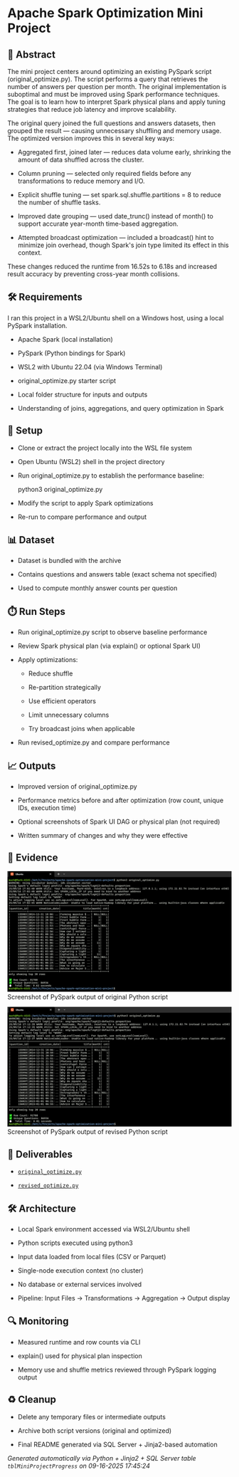# Apache Spark Optimization Mini Project


## 📖 Abstract
The mini project centers around optimizing an existing PySpark script (original_optimize.py). The script performs a query that retrieves the number of answers per question per month. The original implementation is suboptimal and must be improved using Spark performance techniques. The goal is to learn how to interpret Spark physical plans and apply tuning strategies that reduce job latency and improve scalability.



The original query joined the full questions and answers datasets, then grouped the result — causing unnecessary shuffling and memory usage. The optimized version improves this in several key ways:



- Aggregated first, joined later — reduces data volume early, shrinking the amount of data shuffled across the cluster.

- Column pruning — selected only required fields before any transformations to reduce memory and I/O.

- Explicit shuffle tuning — set spark.sql.shuffle.partitions = 8 to reduce the number of shuffle tasks.

- Improved date grouping — used date_trunc() instead of month() to support accurate year-month time-based aggregation.

- Attempted broadcast optimization — included a broadcast() hint to minimize join overhead, though Spark's join type limited its effect in this context.



These changes reduced the runtime from 16.52s to 6.18s and increased result accuracy by preventing cross-year month collisions.



## 🛠 Requirements
I ran this project in a WSL2/Ubuntu shell on a Windows host, using a local PySpark installation.



- Apache Spark (local installation)

- PySpark (Python bindings for Spark)

- WSL2 with Ubuntu 22.04 (via Windows Terminal)

- original_optimize.py starter script

- Local folder structure for inputs and outputs

- Understanding of joins, aggregations, and query optimization in Spark



## 🧰 Setup
- Clone or extract the project locally into the WSL file system

- Open Ubuntu (WSL2) shell in the project directory

- Run original_optimize.py to establish the performance baseline:

    python3 original_optimize.py

- Modify the script to apply Spark optimizations

- Re-run to compare performance and output



## 📊 Dataset
- Dataset is bundled with the archive

- Contains questions and answers table (exact schema not specified)

- Used to compute monthly answer counts per question



## ⏱️ Run Steps
- Run original_optimize.py script to observe baseline performance

- Review Spark physical plan (via explain() or optional Spark UI)

- Apply optimizations:

    - Reduce shuffle

    - Re-partition strategically

    - Use efficient operators

    - Limit unnecessary columns

    - Try broadcast joins when applicable

- Run revised_optimize.py and compare performance



## 📈 Outputs
- Improved version of original_optimize.py

- Performance metrics before and after optimization (row count, unique IDs, execution time)

- Optional screenshots of Spark UI DAG or physical plan (not required)

- Written summary of changes and why they were effective



## 📸 Evidence

![01_original_script_output.png](./evidence/01_original_script_output.png)  
Screenshot of PySpark output of original Python script

![02_revised_script_output.png](./evidence/02_revised_script_output.png)  
Screenshot of PySpark output of revised Python script




## 📎 Deliverables

- [`original_optimize.py`](./deliverables/original_optimize.py)

- [`revised_optimize.py`](./deliverables/revised_optimize.py)




## 🛠️ Architecture
- Local Spark environment accessed via WSL2/Ubuntu shell

- Python scripts executed using python3

- Input data loaded from local files (CSV or Parquet)

- Single-node execution context (no cluster)

- No database or external services involved

- Pipeline: Input Files → Transformations → Aggregation → Output display



## 🔍 Monitoring
- Measured runtime and row counts via CLI

- explain() used for physical plan inspection

- Memory use and shuffle metrics reviewed through PySpark logging output



## ♻️ Cleanup
- Delete any temporary files or intermediate outputs

- Archive both script versions (original and optimized)

- Final README generated via SQL Server + Jinja2-based automation


*Generated automatically via Python + Jinja2 + SQL Server table `tblMiniProjectProgress` on 09-16-2025 17:45:24*